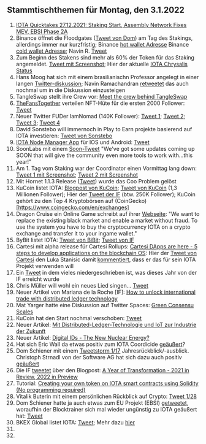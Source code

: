 ## Stammtischthemen für Montag, den 3.1.2022

1. [IOTA Quicktakes 27.12.2021: Staking Start, Assembly Network Fixes MEV, EBSI Phase 2A](https://www.youtube.com/watch?v=nmGmi9TXH7o)
2. Binance öffnet die Floodgates ([Tweet von Dom](https://twitter.com/DomSchiener/status/1475744400085065728?s=20)) am Tag des Stakings, allerdings immer nur kurzfristig; Binance [hot wallet Adresse](https://explorer.iota.org/mainnet/addr/iota1qrp7wn7ag964yh7r6csphg8l47q9ehlpxz8tukhad09x7avjj09s5qunq87)
Binance [cold wallet Adresse](https://explorer.iota.org/mainnet/addr/iota1qrw93e6mpj8s4uxg5rxecs44uw07rc2r0awegvc9k9zdxk38rx9vs7wu9r9); Navin R. [Tweet](https://twitter.com/navinram999/status/1475820411401158660?s=20)
3. Zum Beginn des Stakens sind mehr als 60% der Token für das Staking angemeldet. [Tweet mit Screenshot](https://twitter.com/Vrom14286662/status/1475801963539226626?s=20); Hier der aktuelle [IOTA Chrysalis Status](https://chrysalis.iota.org/status)
4. Hans Moog hat sich mit einem brasilianischn Professor angelegt in einer langen [Twitter-diskussion](https://twitter.com/hus_qy/status/1383766171736961033?s=20); Navin Ramachandran [retweetet](https://twitter.com/navinram999/status/1476301207035596800?s=20) das auch nochmal um in die Diskussion einzusteigen
5. TangleSwap stellt ihre Crew vor: [Meet the crew behind TangleSwap](https://tangleswap.medium.com/meet-the-crew-behind-tangleswap-1d85c21af876)
6. [TheFansTogether](https://twitter.com/TheFansTogether) verteilen NFT-Hüte für die ersten 2000 Follower: [Tweet](https://twitter.com/TheFansTogether/status/1475890927478706177?s=20)
7. Neuer Twitter FUDer IamNomad (140K Follower): [Tweet 1](https://twitter.com/IamNomad/status/1475900242474283009?s=20); [Tweet 2](https://twitter.com/IamNomad/status/1475900443247185930?s=20); [Tweet 3](https://twitter.com/IamNomad/status/1475927519585050636?s=20); [Tweet 4](https://twitter.com/IamNomad/status/1475932866743881728?s=20)
8. David Sonstebo will immernoch in Play to Earn projekte basierend auf IOTA investieren: [Tweet von Sonstebo](https://twitter.com/DavidSonstebo/status/1475915881054154755?s=20)
9. [IOTA Node Manager App](https://iota-node-manager.devster-hh.de/) für IOS und Android: [Tweet](https://twitter.com/marcel_pochert/status/1475850233607299083?s=20)
10. SoonLabs mit einem [Soon-Tweet](https://twitter.com/soon_labs/status/1474329662352359426?s=20) "We've got some updates coming up SOON that will give the community even more tools to work with...this year!"
11. Am 1. Tag vom Staking war der Coordinator einen Vormittag lang down: [Tweet 1 mit Screenshot](https://twitter.com/Vrom14286662/status/1476091583409885187?s=20); [Tweet 2 mit Screenshot](https://twitter.com/IOTA_crypto/status/1476101564230209543?s=20)
12. Mit Hornet 1.1.3 Release ([Tweet](https://twitter.com/GoHornet/status/1476148078411272192?s=20)) wurde das Coo Problem gelöst
13. KuCoin listet IOTA: [Blogpost von KuCoin](https://www.kucoin.com/news/en-iota-iota-gets-listed-on-kucoin); [Tweet von KuCoin](https://twitter.com/kucoincom/status/1476128357565837315?s=20) (1,3 Millionen Follower); Hier der [Tweet der IF](https://twitter.com/iota/status/1476171394656444419?s=20) (btw. 250K Follower); KuCoin gehört zu den Top 4 Kryptobörsen auf (CoinGecko)[https://www.coingecko.com/en/exchanges]
14. Dragon Cruise ein Online Game schreibt auf ihrer [Webseite](https://dragon-crusade.one/): "We want to replace the existing black market and enable a market without fraud. To use the system you have to buy the cryptocurrency IOTA on a crypto exchange and transfer it to your ingame wallet."
15. ByBit listet IOTA: [Tweet von BiBit](https://twitter.com/Bybit_Official/status/1476180714332827652?s=20); [Tweet von IF](https://twitter.com/iota/status/1476235719316320256?s=20)
16. Cartesi mit alpha release für Cartesi Rollups: [Cartesi DApps are here - 5 steps to develop applications on the blockchain OS](https://medium.com/cartesi/cartesi-dapps-are-here-e07f358207d6): Hier der [Tweet von Cartesi](https://twitter.com/cartesiproject/status/1476342010734911491?s=20) den Luka Stanisic damit [kommentiert](https://twitter.com/lukastanisic99/status/1476456805622501376?s=20), dass er das für sein IOTA Projekt verwenden will
17. Ein [Tweet](https://twitter.com/Deep_Sea_Iotan/status/1476311903580213249?s=20) in dem vieles niedergeschrieben ist, was dieses Jahr von der IF erreicht wurde
18. Chris Müller will wohl ein neues Lied singen... [Tweet](https://twitter.com/ChrisMuellerHI/status/1476448799212060672?s=20)
19. Neuer Artikel von Mariana de la Roche [IF]: [How to unlock international trade with distributed ledger technology](https://apolitical.co/solution-articles/en/how-to-unlock-international-trade-with-distributed-ledger-technology)
20. Mat Yarger hatte eine Diskussion auf Twitter Spaces: [Green Consensu Scales](https://twitter.com/Mat_Yarger/status/1475994705229922307?t=LsAcNLAAVdvaaiBaWutZ1Q&s=19)
21. KuCoin hat den Start nochmal verschoben: [Tweet](https://twitter.com/1otaK1ng/status/1476480253908463617?s=20)
22. Neuer Artikel: [Mit Distributed-Ledger-Technologie und IoT zur Industrie der Zukunft](https://www.industry-of-things.de/mit-distributed-ledger-technologie-und-iot-zur-industrie-der-zukunft-a-1080361/)
23. Neuer Artikel: [Digital IDs - The New Nuclear Energy?](https://sefear.medium.com/digital-ids-the-new-nuclear-energy-b7c254e10ff6?source=social.tw)
24. Hat sich Eric Wall da etwas positiv zum IOTA Coordicide [geäußert](https://twitter.com/ercwl/status/1476113446634676228?s=20)?
25. Dom Schiener mit einem [Tweetstorm 1/17](https://twitter.com/DomSchiener/status/1476943083354959876?s=20) Jahresrückblick/-ausblick. Christoph Strnadl von der Software AG hat sich dazu auch positiv [geäußert](https://twitter.com/archimate/status/1476966378246651907?s=20)
26. Die IF [tweetet](https://twitter.com/iota/status/1476916371145596971?s=20) über den Blogpost: [A Year of Transformation - 2021 in Review, 2022 in Preview](https://blog.iota.org/a-year-of-transformation/)
27. Tutorial: [Creating your own token on IOTA smart contracts using Solidity (No programming required)](https://iotaguide.notion.site/Creating-your-own-token-on-IOTA-smart-contracts-using-Solidity-No-programming-required-d61aeff320324f2a9cb76c620aa0ace4)
28. Vitalik Buterin mit einem persönlichen Rückblick auf Crypto: [Tweet 1/28](https://twitter.com/VitalikButerin/status/1477402749994156036?s=20)
29. Dom Schiener hatte ja auch etwas zum EU Projekt (EBSI) [getweetet](https://twitter.com/domschiener/status/1476943211511881730?s=21), woraufhin der Blocktrainer sich mal wieder ungünstig zu IOTA geäußert hat: [Tweet](https://twitter.com/blocktrainer/status/1477306401785483266?s=20)
30. BKEX Global listet IOTA: [Tweet](https://twitter.com/IotaBullrun2020/status/1477257345965203459?s=20); Mehr dazu [hier](https://bkex.zendesk.com/hc/en-us/articles/4413542027289)
31. 
32. 
